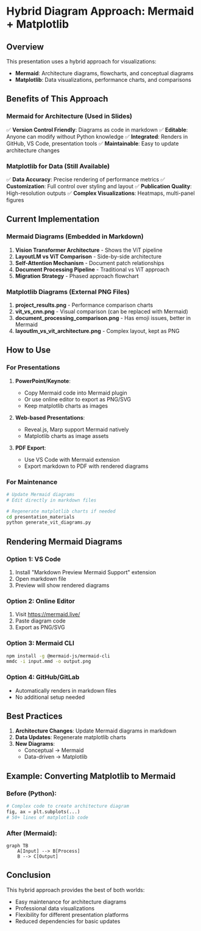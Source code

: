 # Hybrid Diagram Approach: Mermaid + Matplotlib

## Overview

This presentation uses a hybrid approach for visualizations:
- **Mermaid**: Architecture diagrams, flowcharts, and conceptual diagrams
- **Matplotlib**: Data visualizations, performance charts, and comparisons

## Benefits of This Approach

### Mermaid for Architecture (Used in Slides)
✅ **Version Control Friendly**: Diagrams as code in markdown
✅ **Editable**: Anyone can modify without Python knowledge
✅ **Integrated**: Renders in GitHub, VS Code, presentation tools
✅ **Maintainable**: Easy to update architecture changes

### Matplotlib for Data (Still Available)
✅ **Data Accuracy**: Precise rendering of performance metrics
✅ **Customization**: Full control over styling and layout
✅ **Publication Quality**: High-resolution outputs
✅ **Complex Visualizations**: Heatmaps, multi-panel figures

## Current Implementation

### Mermaid Diagrams (Embedded in Markdown)
1. **Vision Transformer Architecture** - Shows the ViT pipeline
2. **LayoutLM vs ViT Comparison** - Side-by-side architecture
3. **Self-Attention Mechanism** - Document patch relationships
4. **Document Processing Pipeline** - Traditional vs ViT approach
5. **Migration Strategy** - Phased approach flowchart

### Matplotlib Diagrams (External PNG Files)
1. **project_results.png** - Performance comparison charts
2. **vit_vs_cnn.png** - Visual comparison (can be replaced with Mermaid)
3. **document_processing_comparison.png** - Has emoji issues, better in Mermaid
4. **layoutlm_vs_vit_architecture.png** - Complex layout, kept as PNG

## How to Use

### For Presentations
1. **PowerPoint/Keynote**: 
   - Copy Mermaid code into Mermaid plugin
   - Or use online editor to export as PNG/SVG
   - Keep matplotlib charts as images

2. **Web-based Presentations**:
   - Reveal.js, Marp support Mermaid natively
   - Matplotlib charts as image assets

3. **PDF Export**:
   - Use VS Code with Mermaid extension
   - Export markdown to PDF with rendered diagrams

### For Maintenance
```bash
# Update Mermaid diagrams
# Edit directly in markdown files

# Regenerate matplotlib charts if needed
cd presentation_materials
python generate_vit_diagrams.py
```

## Rendering Mermaid Diagrams

### Option 1: VS Code
1. Install "Markdown Preview Mermaid Support" extension
2. Open markdown file
3. Preview will show rendered diagrams

### Option 2: Online Editor
1. Visit https://mermaid.live/
2. Paste diagram code
3. Export as PNG/SVG

### Option 3: Mermaid CLI
```bash
npm install -g @mermaid-js/mermaid-cli
mmdc -i input.mmd -o output.png
```

### Option 4: GitHub/GitLab
- Automatically renders in markdown files
- No additional setup needed

## Best Practices

1. **Architecture Changes**: Update Mermaid diagrams in markdown
2. **Data Updates**: Regenerate matplotlib charts
3. **New Diagrams**: 
   - Conceptual → Mermaid
   - Data-driven → Matplotlib

## Example: Converting Matplotlib to Mermaid

### Before (Python):
```python
# Complex code to create architecture diagram
fig, ax = plt.subplots(...)
# 50+ lines of matplotlib code
```

### After (Mermaid):
```mermaid
graph TB
    A[Input] --> B[Process]
    B --> C[Output]
```

## Conclusion

This hybrid approach provides the best of both worlds:
- Easy maintenance for architecture diagrams
- Professional data visualizations
- Flexibility for different presentation platforms
- Reduced dependencies for basic updates